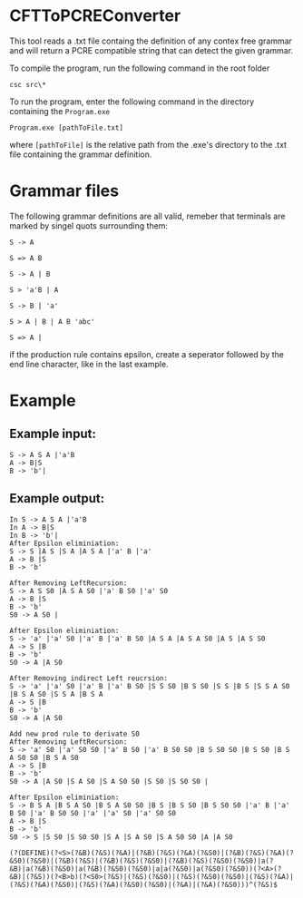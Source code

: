 # CFTToPCREConverter

This tool reads a .txt file containg the definition of any contex free grammar and will return a PCRE compatible string that can detect the given grammar.

To compile the program, run the following command in the root folder
```
csc src\*
```

To run the program, enter the following command in the directory containing the `Program.exe`

```
Program.exe [pathToFile.txt]
```
where ```[pathToFile]``` is the relative path from the .exe's directory to the .txt file containing the grammar definition.

# Grammar files

The following grammar definitions are all valid, remeber that terminals are marked by singel quots surrounding them:

```
S -> A

S => A B

S -> A | B

S > 'a'B | A

S -> B | 'a'

S > A | B | A B 'abc'

S => A |
```

if the production rule contains epsilon, create a seperator followed by the end line character, like in the last example.

# Example

## Example input:

```
S -> A S A |'a'B
A -> B|S
B -> 'b'|
```
## Example output:
```
In S -> A S A |'a'B
In A -> B|S
In B -> 'b'|
After Epsilon eliminiation:
S -> S |A S |S A |A S A |'a' B |'a' 
A -> B |S 
B -> 'b' 

After Removing LeftRecursion:
S -> A S S0 |A S A S0 |'a' B S0 |'a' S0 
A -> B |S 
B -> 'b' 
S0 -> A S0 |

After Epsilon eliminiation:
S -> 'a' |'a' S0 |'a' B |'a' B S0 |A S A |A S A S0 |A S |A S S0 
A -> S |B 
B -> 'b' 
S0 -> A |A S0 

After Removing indirect Left reucrsion:
S -> 'a' |'a' S0 |'a' B |'a' B S0 |S S S0 |B S S0 |S S |B S |S S A S0 |B S A S0 |S S A |B S A 
A -> S |B 
B -> 'b' 
S0 -> A |A S0 

Add new prod rule to derivate S0
After Removing LeftRecursion:
S -> 'a' S0 |'a' S0 S0 |'a' B S0 |'a' B S0 S0 |B S S0 S0 |B S S0 |B S A S0 S0 |B S A S0 
A -> S |B 
B -> 'b' 
S0 -> A |A S0 |S A S0 |S A S0 S0 |S S0 |S S0 S0 |

After Epsilon eliminiation:
S -> B S A |B S A S0 |B S A S0 S0 |B S |B S S0 |B S S0 S0 |'a' B |'a' B S0 |'a' B S0 S0 |'a' |'a' S0 |'a' S0 S0 
A -> B |S 
B -> 'b' 
S0 -> S |S S0 |S S0 S0 |S A |S A S0 |S A S0 S0 |A |A S0 

(?(DEFINE)(?<S>(?&B)(?&S)(?&A)|(?&B)(?&S)(?&A)(?&S0)|(?&B)(?&S)(?&A)(?&S0)(?&S0)|(?&B)(?&S)|(?&B)(?&S)(?&S0)|(?&B)(?&S)(?&S0)(?&S0)|a(?&B)|a(?&B)(?&S0)|a(?&B)(?&S0)(?&S0)|a|a(?&S0)|a(?&S0)(?&S0))(?<A>(?&B)|(?&S))(?<B>b)(?<S0>(?&S)|(?&S)(?&S0)|(?&S)(?&S0)(?&S0)|(?&S)(?&A)|(?&S)(?&A)(?&S0)|(?&S)(?&A)(?&S0)(?&S0)|(?&A)|(?&A)(?&S0)))^(?&S)$
```